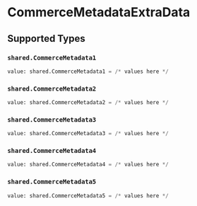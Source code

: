 # CommerceMetadataExtraData


## Supported Types

### `shared.CommerceMetadata1`

```python
value: shared.CommerceMetadata1 = /* values here */
```

### `shared.CommerceMetadata2`

```python
value: shared.CommerceMetadata2 = /* values here */
```

### `shared.CommerceMetadata3`

```python
value: shared.CommerceMetadata3 = /* values here */
```

### `shared.CommerceMetadata4`

```python
value: shared.CommerceMetadata4 = /* values here */
```

### `shared.CommerceMetadata5`

```python
value: shared.CommerceMetadata5 = /* values here */
```

